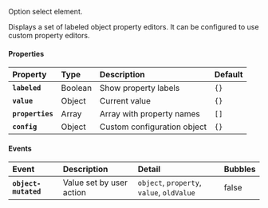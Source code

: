 Option select element.

<io-element-demo element="io-properties" properties='{"labeled": true, "value": {"number": 0.5, "string": "hello", "boolean": true, "null": null, "object": {"prop": "prop"}, "array": [1, 2, 3]}, "properties": ["number", "string", "boolean", "null", "object", "array"], "config": {"type:number": ["io-slider", {"step": 0.01}],"boolean": ["io-switch"]}}'></io-element-demo>

Displays a set of labeled object property editors. It can be configured to use custom property editors.

#### Properties ####

| Property | Type | Description | Default |
|:---------|:-----|:------------|:--------|
| **`labeled`**    | Boolean  | Show property labels        | `{}` |
| **`value`**      | Object   | Current value               | `{}` |
| **`properties`** | Array    | Array with property names   | `[]` |
| **`config`**     | Object   | Custom configuration object | `{}` |

#### Events ####

| Event | Description | Detail | Bubbles |
|:------|:------------|:-------|:--------|
| **`object-mutated`** | Value set by user action | `object`, `property`, `value`, `oldValue` | false |
